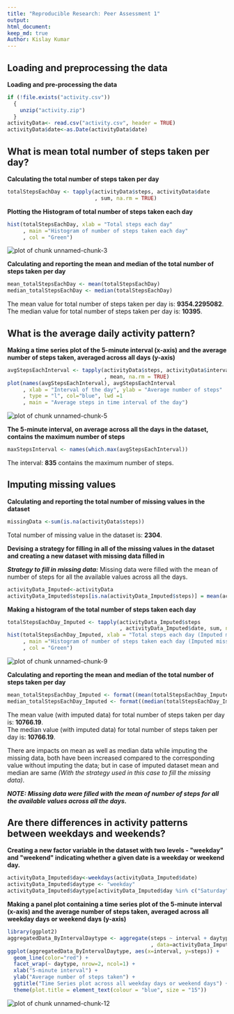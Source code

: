```yaml
---
title: "Reproducible Research: Peer Assessment 1"
output: 
html_document:
keep_md: true
Author: Kislay Kumar
---
```

  

## Loading and preprocessing the data

**Loading and pre-processing the data**

```r
if (!file.exists("activity.csv")) 
  { 
    unzip("activity.zip") 
  }
activityData<- read.csv("activity.csv", header = TRUE)
activityData$date<-as.Date(activityData$date)
```


## What is mean total number of steps taken per day?

**Calculating the total number of steps taken per day**

```r
totalStepsEachDay <- tapply(activityData$steps, activityData$date
                            , sum, na.rm = TRUE)
```

**Plotting the Histogram of total number of steps taken each day**

```r
hist(totalStepsEachDay, xlab = "Total steps each day"
     , main ="Histogram of number of steps taken each day"
     , col = "Green")
```

![plot of chunk unnamed-chunk-3](figure/unnamed-chunk-3-1.png) 

**Calculating and reporting the mean and median of the total number of steps taken per day**

```r
mean_totalStepsEachDay <- mean(totalStepsEachDay)
median_totalStepsEachDay <- median(totalStepsEachDay)
```
The mean value for total number of steps taken per day is: **9354.2295082**.  
The median value for total number of steps taken per day is: **10395**.

## What is the average daily activity pattern?

**Making a time series plot of the 5-minute interval (x-axis) and the average number of steps taken, averaged across all days (y-axis)**

```r
avgStepsEachInterval <- tapply(activityData$steps, activityData$interval
                               , mean, na.rm = TRUE)
plot(names(avgStepsEachInterval), avgStepsEachInterval
     , xlab = "Interval of the day", ylab = "Average number of steps"
     , type = "l", col="blue", lwd =1
     , main = "Average steps in time interval of the day")
```

![plot of chunk unnamed-chunk-5](figure/unnamed-chunk-5-1.png) 

**The 5-minute interval, on average across all the days in the dataset, contains the maximum number of steps**

```r
maxStepsInterval <- names(which.max(avgStepsEachInterval))
```
The interval: **835** contains the maximum number of steps.


## Imputing missing values

**Calculating and reporting the total number of missing values in the dataset**

```r
missingData <-sum(is.na(activityData$steps))
```
Total number of missing value in the dataset is: **2304**.  

**Devising a strategy for filling in all of the missing values in the dataset and creating a new dataset with missing data filled in**  
  
***Strategy to fill in missing data:*** Missing data were filled with the mean of number of steps for all the available values across all the days.

```r
activityData_Imputed<-activityData
activityData_Imputed$steps[is.na(activityData_Imputed$steps)] = mean(activityData_Imputed$steps, na.rm=TRUE)
```

**Making a histogram of the total number of steps taken each day**

```r
totalStepsEachDay_Imputed <- tapply(activityData_Imputed$steps
                                    , activityData_Imputed$date, sum, na.rm = TRUE)
hist(totalStepsEachDay_Imputed, xlab = "Total steps each day (Imputed missing data)"
     , main ="Histogram of number of steps taken each day (Imputed missing data)"
     , col = "Green")
```

![plot of chunk unnamed-chunk-9](figure/unnamed-chunk-9-1.png) 

**Calculating and reporting the mean and median of the total number of steps taken per day**

```r
mean_totalStepsEachDay_Imputed <- format((mean(totalStepsEachDay_Imputed)), sci=FALSE)
median_totalStepsEachDay_Imputed <- format((median(totalStepsEachDay_Imputed)), sci=FALSE)
```

The mean value (with imputed data) for total number of steps taken per day is: **10766.19**.  
The median value (with imputed data) for total number of steps taken per day is: **10766.19**. 

There are impacts on mean as well as median data while imputing the missing data, both have been increased compared to the corresponding value without imputing the data; but in case of imputed dataset mean and median are same  *(With the strategy used in this case to fill the missing data)*.

***NOTE: Missing data were filled with the mean of number of steps for all the available values across all the days.***

## Are there differences in activity patterns between weekdays and weekends?
**Creating a new factor variable in the dataset with two levels - "weekday" and "weekend" indicating whether a given date is a weekday or weekend day.**

```r
activityData_Imputed$day<-weekdays(activityData_Imputed$date)
activityData_Imputed$daytype <- "weekday"
activityData_Imputed$daytype[activityData_Imputed$day %in% c("Saturday", "Sunday")]<-"weekend"
```

**Making a panel plot containing a time series plot of the 5-minute interval (x-axis) and the average number of steps taken, averaged across all weekday days or weekend days (y-axis)**

```r
library(ggplot2)
aggregatedData_ByIntervalDaytype <- aggregate(steps ~ interval + daytype
                                              , data=activityData_Imputed, mean)
ggplot(aggregatedData_ByIntervalDaytype, aes(x=interval, y=steps)) + 
  geom_line(color="red") + 
  facet_wrap(~ daytype, nrow=2, ncol=1) +
  xlab("5-minute interval") + 
  ylab("Average number of steps taken") +
  ggtitle("Time Series plot across all weekday days or weekend days") +
  theme(plot.title = element_text(colour = "blue", size = "15"))
```

![plot of chunk unnamed-chunk-12](figure/unnamed-chunk-12-1.png) 
